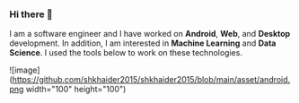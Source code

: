 ### Hi there 👋
I am a software engineer and I have worked on **Android**, **Web**, and **Desktop** development. 
In addition, I am interested in **Machine Learning** and **Data Science**.
I used the tools below to work on these technologies.

![image](https://github.com/shkhaider2015/shkhaider2015/blob/main/asset/android.png width="100" height="100")
